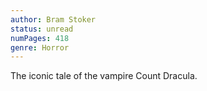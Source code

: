 ```yaml
---
author: Bram Stoker
status: unread
numPages: 418
genre: Horror
---
```


The iconic tale of the vampire Count Dracula.
